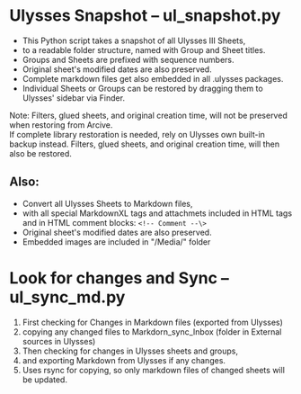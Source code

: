 
# Ulysses Snapshot – ul_snapshot.py

* This Python script takes a snapshot of all Ulysses III Sheets, 
* to a readable folder structure, named with Group and Sheet titles. 
* Groups and Sheets are prefixed with sequence numbers. 
* Original sheet's modified dates are also preserved. 
* Complete markdown files get also embedded in all .ulysses packages.
* Individual Sheets or Groups can be restored by dragging them to Ulysses' sidebar via Finder. 

Note: Filters, glued sheets, and original creation time, will not be preserved when restoring from Arcive.    
If complete library restoration is needed, rely on Ulysses own built-in backup instead. Filters, glued sheets, and original creation time, will then also be restored.

## Also: 
* Convert all Ulysses Sheets to Markdown files, 
* with all special MarkdownXL tags and attachmets included in HTML tags and in HTML comment blocks: `<!-- Comment --\>`
* Original sheet's modified dates are also preserved.
* Embedded images are included in "/Media/" folder

# Look for changes and Sync – ul_sync_md.py

1. First checking for Changes in Markdown files (exported from Ulysses) 
2. copying any changed files to Markdorn_sync_Inbox (folder in External sources in Ulysses)
3. Then checking for changes in Ulysses sheets and groups,
4. and exporting Markdown from Ulysses if any changes.
5. Uses rsync for copying, so only markdown files of changed sheets will be updated.

